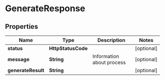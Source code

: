 

# GenerateResponse


## Properties

| Name | Type | Description | Notes |
|------------ | ------------- | ------------- | -------------|
|**status** | **HttpStatusCode** |  |  [optional] |
|**message** | **String** | Information about process |  [optional] |
|**generateResult** | **String** |  |  [optional] |



